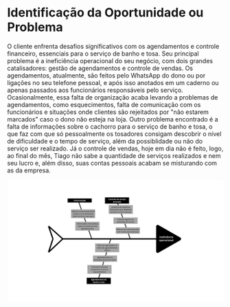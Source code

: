 # Identificação da Oportunidade ou Problema

O cliente enfrenta desafios significativos com os agendamentos e controle financeiro, essenciais para o serviço de banho e tosa. Seu principal problema é a ineficiência operacional do seu negócio, com dois grandes catalisadores: gestão de agendamentos e controle de vendas. Os agendamentos, atualmente, são feitos pelo WhatsApp do dono ou por ligações no seu telefone pessoal, e após isso anotados em um caderno ou apenas passados aos funcionários responsáveis pelo serviço. Ocasionalmente, essa falta de organização acaba levando a problemas de agendamentos, como esquecimentos, falta de comunicação com os funcionários e situações onde clientes são rejeitados por "não estarem marcados" caso o dono não esteja na loja. Outro problema encontrado é a falta de informações sobre o cachorro para o serviço de banho e tosa, o que faz com que só pessoalmente os tosadores consigam descobrir o nível de dificuldade e o tempo de serviço, além da possiblidade ou não do serviço ser realizado. Já o controle de vendas, hoje em dia não é feito, logo, ao final do mês, Tiago não sabe a quantidade de serviços realizados e nem seu lucro e, além disso, suas contas pessoais acabam se misturando com as da empresa.

 
 ![Texto alternativo](../assets/imgs/diagrama.png)
 